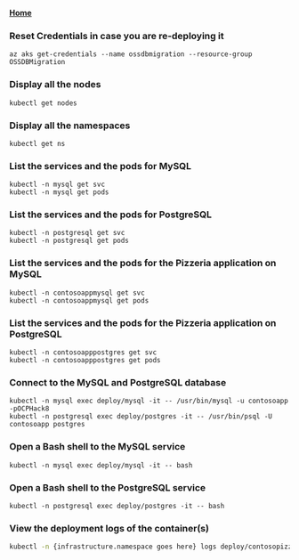 **[Home](../README.md)**

### Reset Credentials in case you are re-deploying it

```
az aks get-credentials --name ossdbmigration --resource-group OSSDBMigration
```

### Display  all the nodes

```
kubectl get nodes
```

### Display all the namespaces 

```
kubectl get ns
```

### List the services and the pods for MySQL

```
kubectl -n mysql get svc
kubectl -n mysql get pods
```

### List the services and the pods for PostgreSQL

```
kubectl -n postgresql get svc
kubectl -n postgresql get pods
```


### List the services and the pods for the Pizzeria application on MySQL

```
kubectl -n contosoappmysql get svc
kubectl -n contosoappmysql get pods
```

### List the services and the pods for the Pizzeria application on PostgreSQL

```
kubectl -n contosoapppostgres get svc
kubectl -n contosoapppostgres get pods
```

### Connect to the MySQL and PostgreSQL database

```
kubectl -n mysql exec deploy/mysql -it -- /usr/bin/mysql -u contosoapp -pOCPHack8
kubectl -n postgresql exec deploy/postgres -it -- /usr/bin/psql -U contosoapp postgres
```


### Open a Bash shell to the MySQL service
```
kubectl -n mysql exec deploy/mysql -it -- bash
```

### Open a Bash shell to the PostgreSQL service
```
kubectl -n postgresql exec deploy/postgres -it -- bash
```

### View the deployment logs of the container(s)
```bash
kubectl -n {infrastructure.namespace goes here} logs deploy/contosopizza --tail=5000 #Or omit '--tail 5000' if you want to see the environment variables that were used at deployment time 
```
